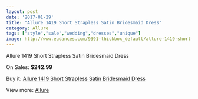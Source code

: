 ```yaml
---
layout: post
date: '2017-01-29'
title: "Allure 1419 Short Strapless Satin Bridesmaid Dress"
category: Allure 
tags: ["style","sale","wedding","dresses","unique"]
image: http://www.eudances.com/9391-thickbox_default/allure-1419-short-strapless-satin-bridesmaid-dress.jpg
---
```

Allure 1419 Short Strapless Satin Bridesmaid Dress

On Sales: **$242.99**
<a href="https://www.eudances.com/en/allure/3131-allure-1419-short-strapless-satin-bridesmaid-dress.html"><amp-img layout="responsive" width="600" height="600" src="//www.eudances.com/9391-thickbox_default/allure-1419-short-strapless-satin-bridesmaid-dress.jpg" alt="Allure 1419 Short Strapless Satin Bridesmaid Dress 0" /></a>
<a href="https://www.eudances.com/en/allure/3131-allure-1419-short-strapless-satin-bridesmaid-dress.html"><amp-img layout="responsive" width="600" height="600" src="//www.eudances.com/9392-thickbox_default/allure-1419-short-strapless-satin-bridesmaid-dress.jpg" alt="Allure 1419 Short Strapless Satin Bridesmaid Dress 1" /></a>
<a href="https://www.eudances.com/en/allure/3131-allure-1419-short-strapless-satin-bridesmaid-dress.html"><amp-img layout="responsive" width="600" height="600" src="//www.eudances.com/9393-thickbox_default/allure-1419-short-strapless-satin-bridesmaid-dress.jpg" alt="Allure 1419 Short Strapless Satin Bridesmaid Dress 2" /></a>
<a href="https://www.eudances.com/en/allure/3131-allure-1419-short-strapless-satin-bridesmaid-dress.html"><amp-img layout="responsive" width="600" height="600" src="//www.eudances.com/9394-thickbox_default/allure-1419-short-strapless-satin-bridesmaid-dress.jpg" alt="Allure 1419 Short Strapless Satin Bridesmaid Dress 3" /></a>

Buy it: [Allure 1419 Short Strapless Satin Bridesmaid Dress](https://www.eudances.com/en/allure/3131-allure-1419-short-strapless-satin-bridesmaid-dress.html "Allure 1419 Short Strapless Satin Bridesmaid Dress")

View more: [Allure ](https://www.eudances.com/en/53-allure "Allure ")
